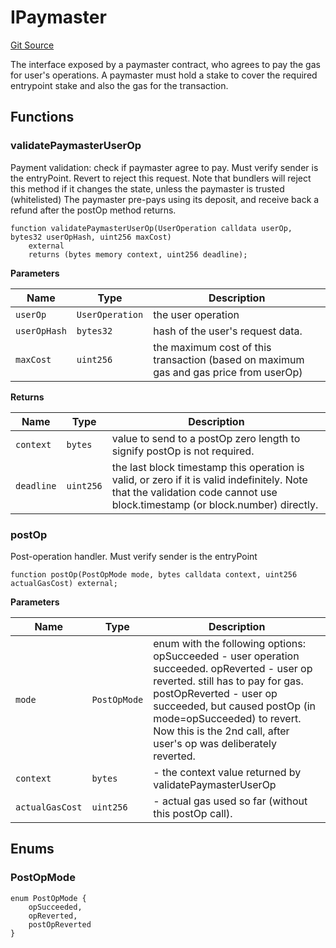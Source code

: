 # IPaymaster
[Git Source](https://github.com/TrueWallet/contracts/blob/b38849a85d65fd71e42df8fc5190581d11c83fec/src/interfaces/IPaymaster.sol)

The interface exposed by a paymaster contract, who agrees to pay the gas for user's operations.
A paymaster must hold a stake to cover the required entrypoint stake and also the gas for the transaction.


## Functions
### validatePaymasterUserOp

Payment validation: check if paymaster agree to pay.
Must verify sender is the entryPoint.
Revert to reject this request.
Note that bundlers will reject this method if it changes the state, unless the paymaster is trusted (whitelisted)
The paymaster pre-pays using its deposit, and receive back a refund after the postOp method returns.


```solidity
function validatePaymasterUserOp(UserOperation calldata userOp, bytes32 userOpHash, uint256 maxCost)
    external
    returns (bytes memory context, uint256 deadline);
```
**Parameters**

|Name|Type|Description|
|----|----|-----------|
|`userOp`|`UserOperation`|the user operation|
|`userOpHash`|`bytes32`|hash of the user's request data.|
|`maxCost`|`uint256`|the maximum cost of this transaction (based on maximum gas and gas price from userOp)|

**Returns**

|Name|Type|Description|
|----|----|-----------|
|`context`|`bytes`|value to send to a postOp zero length to signify postOp is not required.|
|`deadline`|`uint256`|the last block timestamp this operation is valid, or zero if it is valid indefinitely. Note that the validation code cannot use block.timestamp (or block.number) directly.|


### postOp

Post-operation handler.
Must verify sender is the entryPoint


```solidity
function postOp(PostOpMode mode, bytes calldata context, uint256 actualGasCost) external;
```
**Parameters**

|Name|Type|Description|
|----|----|-----------|
|`mode`|`PostOpMode`|enum with the following options: opSucceeded - user operation succeeded. opReverted  - user op reverted. still has to pay for gas. postOpReverted - user op succeeded, but caused postOp (in mode=opSucceeded) to revert. Now this is the 2nd call, after user's op was deliberately reverted.|
|`context`|`bytes`|- the context value returned by validatePaymasterUserOp|
|`actualGasCost`|`uint256`|- actual gas used so far (without this postOp call).|


## Enums
### PostOpMode

```solidity
enum PostOpMode {
    opSucceeded,
    opReverted,
    postOpReverted
}
```

